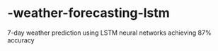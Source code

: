 # -weather-forecasting-lstm
7-day weather prediction using LSTM neural networks achieving 87% accuracy

